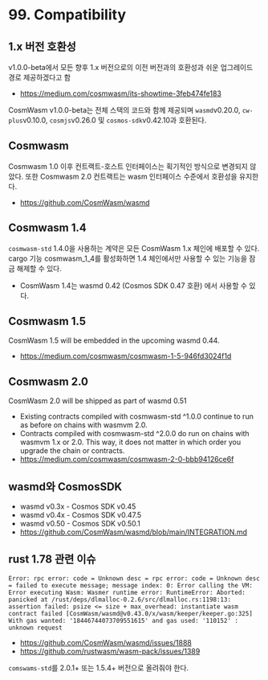 # 99. Compatibility
## 1.x 버전 호환성 
v1.0.0-beta에서 모든 향후 1.x 버전으로의 이전 버전과의 호환성과 쉬운 업그레이드 경로 제공하겠다고 함
- https://medium.com/cosmwasm/its-showtime-3feb474fe183

CosmWasm v1.0.0-beta는 전체 스택의 코드와 함께 제공되며 `wasmd`v0.20.0, `cw-plus`v0.10.0, `cosmjs`v0.26.0 및 `cosmos-sdk`v0.42.10과 호환된다. 

## Cosmwasm
Cosmwasm 1.0 이후 컨트랙트-호스트 인터페이스는 획기적인 방식으로 변경되지 않았다. 또한 Cosmwasm 2.0 컨트랙트는 wasm 인터페이스 수준에서 호환성을 유지한다.
- https://github.com/CosmWasm/wasmd

## Cosmwasm 1.4 
`cosmwasm-std` 1.4.0을 사용하는 계약은 모든 CosmWasm 1.x 체인에 배포할 수 있다. cargo 기능 cosmwasm_1_4를 활성화하면 1.4 체인에서만 사용할 수 있는 기능을 잠금 해제할 수 있다.
- CosmWasm 1.4는 wasmd 0.42 (Cosmos SDK 0.47 호환) 에서 사용할 수 있다. 

## Cosmwasm 1.5 
CosmWasm 1.5 will be embedded in the upcoming wasmd 0.44. 
- https://medium.com/cosmwasm/cosmwasm-1-5-946fd3024f1d

## Cosmwasm 2.0
CosmWasm 2.0 will be shipped as part of wasmd 0.51
- Existing contracts compiled with cosmwasm-std ^1.0.0 continue to run as before on chains with wasmvm 2.0. 
- Contracts compiled with cosmwasm-std ^2.0.0 do run on chains with wasmvm 1.x or 2.0. This way, it does not matter in which order you upgrade the chain or contracts.
- https://medium.com/cosmwasm/cosmwasm-2-0-bbb94126ce6f

## wasmd와 CosmosSDK
- wasmd v0.3x - Cosmos SDK v0.45
- wasmd v0.4x - Cosmos SDK v0.47.5
- wasmd v0.50 - Cosmos SDK v0.50.1
- https://github.com/CosmWasm/wasmd/blob/main/INTEGRATION.md



## rust 1.78 관련 이슈
```
Error: rpc error: code = Unknown desc = rpc error: code = Unknown desc = failed to execute message; message index: 0: Error calling the VM: Error executing Wasm: Wasmer runtime error: RuntimeError: Aborted: panicked at /rust/deps/dlmalloc-0.2.6/src/dlmalloc.rs:1198:13:
assertion failed: psize <= size + max_overhead: instantiate wasm contract failed [CosmWasm/wasmd@v0.43.0/x/wasm/keeper/keeper.go:325] With gas wanted: '18446744073709551615' and gas used: '110152' : unknown request
```
- https://github.com/CosmWasm/wasmd/issues/1888
- https://github.com/rustwasm/wasm-pack/issues/1389

`comswams-std`를 2.0.1+ 또는 1.5.4+ 버전으로 올려줘야 한다. 